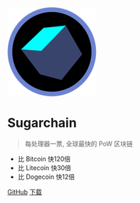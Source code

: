 ![logo](_images/logo.png)

# Sugarchain

> 每处理器一票, 全球最快的 PoW 区块链

- 比 Bitcoin 快120倍
- 比 Litecoin 快30倍
- 比 Dogecoin 快12倍

[GitHub](https://github.com/sugarchain-project/sugarchain)
[下载](wallet.md)

